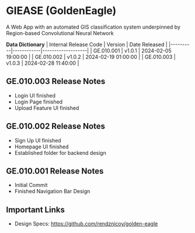 # GIEASE (GoldenEagle)
A Web App with an automated GIS classification system underpinned by Region-based Convolutional Neural Network

**Data Dictionary**
| Internal Release Code | Version      | Date Released |
|----------|------------|-------------------|
| GE.010.001     | v1.0.1       | 2024-02-05 19:00:00              |
| GE.010.002     | v1.0.2       | 2024-02-19 01:00:00              |
| GE.010.003     | v1.0.3       | 2024-02-28 11:40:00              |

## GE.010.003 Release Notes
* Login UI finished
* Login Page finished
* Upload Feature UI finished

## GE.010.002 Release Notes
* Sign Up UI finished
* Homepage UI finished
* Established folder for backend design

## GE.010.001 Release Notes
* Initial Commit
* Finished Navigation Bar Design

## Important Links
* Design Specs: https://github.com/rendznicoy/golden-eagle
